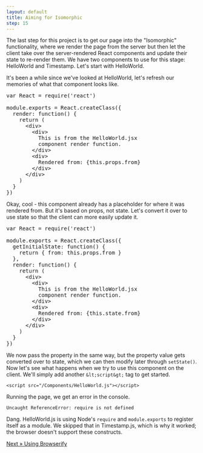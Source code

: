 ```yaml
---
layout: default
title: Aiming for Isomorphic
step: 15
---
```

The last step for this project is to get our page into the "Isomorphic" functionality, where we render the page from the server but then let the client take over the server-rendered React components and update their state to re-render them.  We have two components to use for this stage: HelloWorld and Timestamp.  Let's start with HelloWorld.

It's been a while since we've looked at HelloWorld, let's refresh our memories of what that component looks like.

<pre class="brush: js">
var React = require('react')

module.exports = React.createClass({
  render: function() {
    return (
      &lt;div&gt;
        &lt;div&gt;
          This is from the HelloWorld.jsx
          component render function.
        &lt;/div&gt;
        &lt;div&gt;
          Rendered from: {this.props.from}
        &lt;/div&gt;
      &lt;/div&gt;
    )
  }
})
</pre>

Okay, cool - this component already has a placeholder for where it was rendered from.  But it's based on props, not state.  Let's convert it over to use state so that the client can more easily update it.

<pre class="brush: js">
var React = require('react')

module.exports = React.createClass({
  getInitialState: function() {
    return { from: this.props.from }
  },
  render: function() {
    return (
      &lt;div&gt;
        &lt;div&gt;
          This is from the HelloWorld.jsx
          component render function.
        &lt;/div&gt;
        &lt;div&gt;
          Rendered from: {this.state.from}
        &lt;/div&gt;
      &lt;/div&gt;
    )
  }
})
</pre>

We now pass the property in the same way, but the property value gets converted over to state, which we can then modify later through `setState()`.  Now let's see what happens when we try to use this component on the client.  We'll simply add another `&lt;script&gt;` tag to get started.

`<script src="/Components/HelloWorld.js"></script>`

Running the page, we get an error in the console.

`Uncaught ReferenceError: require is not defined`

Dang.  HelloWorld.js is using Node's `require` and `module.exports` to register itself as a module.  We skipped that in Timestamp.js, which is why it worked; the browser doesn't support these constructs.

[Next » Using Browserify](16-browserify)
